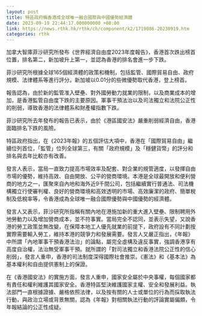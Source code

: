 ```yaml
---
layout: post
title: 特區政府稱香港成全球唯一融合國際與中國優勢經濟體
date: 2023-09-19 22:44:17.000000000 +08:00
link: https://news.rthk.hk/rthk/ch/component/k2/1719086-20230919.htm
categories: rthk
---
```


加拿大智庫菲沙研究所發布《世界經濟自由度2023年度報告》，香港首次跌出榜首位置，排名第二，新加坡升上第一，並認為香港的排名會進一步下跌。

菲沙研究所根據全球165個經濟體的政策和機制，包括監管、國際貿易自由、政府規模、法律體系等進行評分。新加坡以0.01分的些微優勢取代香港，登上榜首。

報告認為，由於新的監管准入壁壘、對外國勞動力就業的限制，以及商業成本的增加，是香港監管自由度下跌的主要原因。軍事干預法治以及司法獨立和法院公正性的削弱，導致香港的法律體系和財產權指數下跌。

菲沙研究所去年發布的報告已表示，由於《港區國安法》嚴重削弱經濟自由，香港面臨排名下跌的風險。

特區政府指出，在《2023年報》的五個評估大項中，香港在「國際貿易自由」繼續位列首位，「監管」位列全球第三，有關「政府規模」及「穩健貨幣」的評分和排名與去年比較亦有改善。

發言人表示，當局一直致力提高市場效率及配套、對企業的規管適度，以發揮自由市場的優勢，維持高效、自由開放、公平的營商環境。本港是全球最開放和便利營商的地方之一，匯聚來自內地和海外近9千間公司，包括繼續實行普通法、司法機構獨立行使審判權、良好的營商環境和高效透明的市場、高效廉潔的政府、簡單稅制及低稅率等，令香港成為全球唯一融合國際優勢與中國優勢的經濟體。

發言人又表示，菲沙研究所指稱有關內地在港施加新的重大進入壁壘、限制聘用外地勞動力以及增加營商成本，並不符事實。當局完全不認同，並表示失望，又說香港的勞工政策並無改變，在保障本地工人優先就業的前提下，政府設有不同計劃按實際需要輸入勞工，維持本港的競爭力和發展需要。發言人又嚴正指出，《年報》中所謂「內地軍事干預香港法治」的論點，屬完全虛構及違反事實，強調香港享有高度自治權，法治無受軍事干預。就所謂的「對司法獨立和香港法院公正性的信心削弱」，發言人重申，香港的司法制度深得國際社會推崇。《憲法》和《基本法》為基本權利和自由提供憲制上的保證。

在《香港國安法》的實施方面，發言人重申，國家安全屬於中央事權，每個國家都有責任和權利維護其國家安全。香港特區堅決維護國家主權、安全和發展利益。執法部門一直根據證據、嚴格依照法律，以及按有關的人士或單位的行為而採取執法行動，與政治立場或背景無關，認為《年報》對相關執法行動的評論實屬偏頗，令年報結論的公正性成疑。
